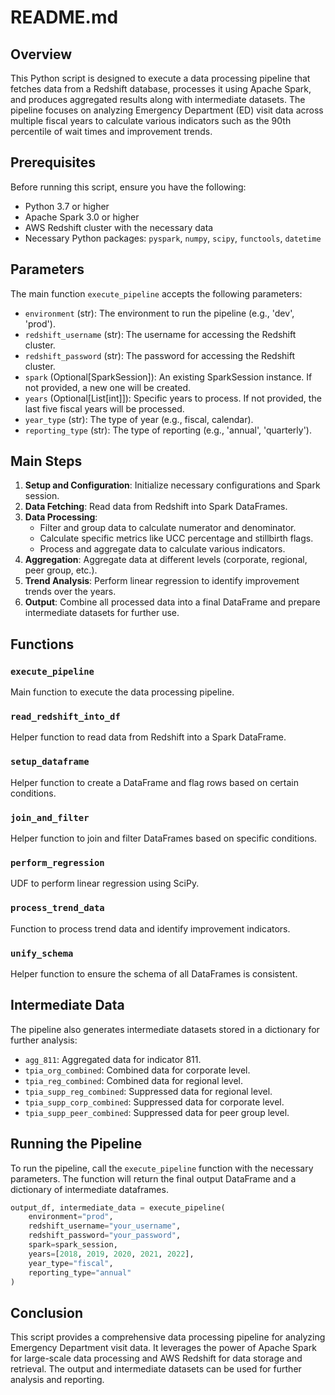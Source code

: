 # README.md

## Overview
This Python script is designed to execute a data processing pipeline that fetches data from a Redshift database, processes it using Apache Spark, and produces aggregated results along with intermediate datasets. The pipeline focuses on analyzing Emergency Department (ED) visit data across multiple fiscal years to calculate various indicators such as the 90th percentile of wait times and improvement trends.

## Prerequisites
Before running this script, ensure you have the following:
- Python 3.7 or higher
- Apache Spark 3.0 or higher
- AWS Redshift cluster with the necessary data
- Necessary Python packages: `pyspark`, `numpy`, `scipy`, `functools`, `datetime`

## Parameters
The main function `execute_pipeline` accepts the following parameters:
- `environment` (str): The environment to run the pipeline (e.g., 'dev', 'prod').
- `redshift_username` (str): The username for accessing the Redshift cluster.
- `redshift_password` (str): The password for accessing the Redshift cluster.
- `spark` (Optional[SparkSession]): An existing SparkSession instance. If not provided, a new one will be created.
- `years` (Optional[List[int]]): Specific years to process. If not provided, the last five fiscal years will be processed.
- `year_type` (str): The type of year (e.g., fiscal, calendar).
- `reporting_type` (str): The type of reporting (e.g., 'annual', 'quarterly').

## Main Steps
1. **Setup and Configuration**: Initialize necessary configurations and Spark session.
2. **Data Fetching**: Read data from Redshift into Spark DataFrames.
3. **Data Processing**:
   - Filter and group data to calculate numerator and denominator.
   - Calculate specific metrics like UCC percentage and stillbirth flags.
   - Process and aggregate data to calculate various indicators.
4. **Aggregation**: Aggregate data at different levels (corporate, regional, peer group, etc.).
5. **Trend Analysis**: Perform linear regression to identify improvement trends over the years.
6. **Output**: Combine all processed data into a final DataFrame and prepare intermediate datasets for further use.

## Functions
### `execute_pipeline`
Main function to execute the data processing pipeline.

### `read_redshift_into_df`
Helper function to read data from Redshift into a Spark DataFrame.

### `setup_dataframe`
Helper function to create a DataFrame and flag rows based on certain conditions.

### `join_and_filter`
Helper function to join and filter DataFrames based on specific conditions.

### `perform_regression`
UDF to perform linear regression using SciPy.

### `process_trend_data`
Function to process trend data and identify improvement indicators.

### `unify_schema`
Helper function to ensure the schema of all DataFrames is consistent.

## Intermediate Data
The pipeline also generates intermediate datasets stored in a dictionary for further analysis:
- `agg_811`: Aggregated data for indicator 811.
- `tpia_org_combined`: Combined data for corporate level.
- `tpia_reg_combined`: Combined data for regional level.
- `tpia_supp_reg_combined`: Suppressed data for regional level.
- `tpia_supp_corp_combined`: Suppressed data for corporate level.
- `tpia_supp_peer_combined`: Suppressed data for peer group level.

## Running the Pipeline
To run the pipeline, call the `execute_pipeline` function with the necessary parameters. The function will return the final output DataFrame and a dictionary of intermediate dataframes.

```python
output_df, intermediate_data = execute_pipeline(
    environment="prod",
    redshift_username="your_username",
    redshift_password="your_password",
    spark=spark_session,
    years=[2018, 2019, 2020, 2021, 2022],
    year_type="fiscal",
    reporting_type="annual"
)
```

## Conclusion
This script provides a comprehensive data processing pipeline for analyzing Emergency Department visit data. It leverages the power of Apache Spark for large-scale data processing and AWS Redshift for data storage and retrieval. The output and intermediate datasets can be used for further analysis and reporting.
